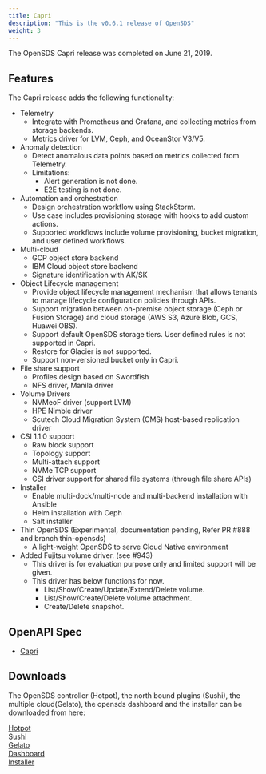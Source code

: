 ```yaml
---
title: Capri
description: "This is the v0.6.1 release of OpenSDS"
weight: 3
---
```



The OpenSDS Capri release was completed on June 21, 2019.

## Features  

The Capri release adds the following functionality:

* Telemetry
   - Integrate with Prometheus and Grafana, and collecting metrics from storage backends.
   - Metrics driver for LVM, Ceph, and OceanStor V3/V5.
* Anomaly detection
   - Detect anomalous data points based on metrics collected from Telemetry.
   - Limitations:
      - Alert generation is not done.
      - E2E testing is not done.
* Automation and orchestration
   - Design orchestration workflow using StackStorm.
   - Use case includes provisioning storage with hooks to add custom actions.
   - Supported workflows include volume provisioning, bucket migration, and user defined workflows.
* Multi-cloud
   - GCP object store backend
   - IBM Cloud object store backend
   - Signature identification with AK/SK
* Object Lifecycle management
   - Provide object lifecycle management mechanism that allows tenants to manage lifecycle configuration policies through APIs.
   - Support migration between on-premise object storage (Ceph or Fusion Storage) and cloud storage (AWS S3, Azure Blob, GCS, Huawei OBS).
   - Support default OpenSDS storage tiers. User defined rules is not supported in Capri.
   - Restore for Glacier is not supported.
   - Support non-versioned bucket only in Capri.
* File share support
   - Profiles design based on Swordfish
   - NFS driver, Manila driver
* Volume Drivers
   - NVMeoF driver (support LVM)
   - HPE Nimble driver
   - Scutech Cloud Migration System (CMS) host-based replication driver
* CSI 1.1.0 support
   - Raw block support
   - Topology support
   - Multi-attach support
   - NVMe TCP support
   - CSI driver support for shared file systems (through file share APIs)
* Installer
   - Enable multi-dock/multi-node and multi-backend installation with Ansible
   - Helm installation with Ceph
   - Salt installer
* Thin OpenSDS (Experimental, documentation pending, Refer PR #888 and branch thin-opensds)
   - A light-weight OpenSDS to serve Cloud Native environment
* Added Fujitsu volume driver. (see #943)
   - This driver is for evaluation purpose only and limited support will be given.
   - This driver has below functions for now.
      - List/Show/Create/Update/Extend/Delete volume.
      - List/Show/Create/Delete volume attachment.
      - Create/Delete snapshot.


## OpenAPI Spec
* [Capri](/guides/api-spec/capri/)

## Downloads  

The OpenSDS controller (Hotpot), the north bound plugins (Sushi), the multiple cloud(Gelato), 
the opensds dashboard and the installer can be downloaded from here:

[Hotpot](https://github.com/opensds/opensds/releases/tag/v0.6.1)  
[Sushi](https://github.com/opensds/nbp/releases/tag/v0.6.1)  
[Gelato](https://github.com/opensds/multi-cloud/releases/tag/v0.6.1)  
[Dashboard](https://github.com/opensds/opensds-dashboard/releases/tag/v0.6.1)  
[Installer](https://github.com/opensds/opensds-installer/releases/tag/v0.6.1)  
